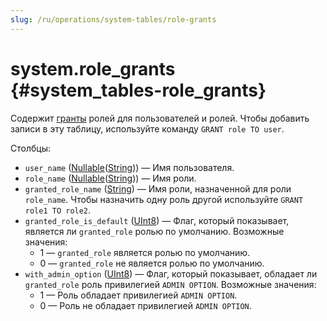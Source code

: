 ```yaml
---
slug: /ru/operations/system-tables/role-grants
---
```

# system.role_grants {#system_tables-role_grants}

Содержит [гранты](../../sql-reference/statements/grant.md) ролей для пользователей и ролей. Чтобы добавить записи в эту таблицу, используйте команду `GRANT role TO user`.

Столбцы:

- `user_name` ([Nullable](../../sql-reference/data-types/nullable.md)([String](../../sql-reference/data-types/string.md))) — Имя пользователя.
- `role_name` ([Nullable](../../sql-reference/data-types/nullable.md)([String](../../sql-reference/data-types/string.md))) — Имя роли.
- `granted_role_name` ([String](../../sql-reference/data-types/string.md)) — Имя роли, назначенной для роли `role_name`. Чтобы назначить одну роль другой используйте `GRANT role1 TO role2`.
- `granted_role_is_default` ([UInt8](../../sql-reference/data-types/int-uint.md#uint-ranges)) — Флаг, который показывает, является ли `granted_role` ролью по умолчанию. Возможные значения:
    -   1 — `granted_role` является ролью по умолчанию.
    -   0 — `granted_role` не является ролью по умолчанию.
- `with_admin_option` ([UInt8](../../sql-reference/data-types/int-uint.md#uint-ranges)) — Флаг, который показывает, обладает ли `granted_role` роль привилегией `ADMIN OPTION`. Возможные значения:
    -   1 — Роль обладает привилегией `ADMIN OPTION`.
    -   0 — Роль не обладает привилегией `ADMIN OPTION`.


